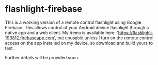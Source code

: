 # flashlight-firebase

This is a working version of a remote control flashlight using Google Firebase. This allows control of your Android device flashlight through a native app and a web client. My demo is available here: 'https://flashlight-193812.firebaseapp.com', but unusable unless I turn on the remote control access on the app installed on my device, so download and build yours to test.

Further details will be provided soon.